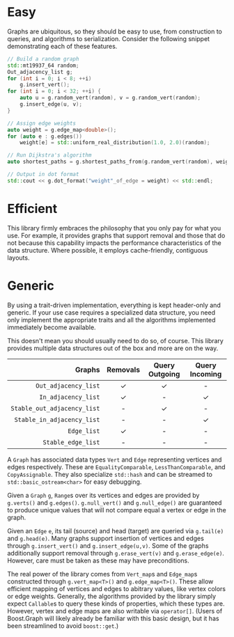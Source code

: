 
# Easy

Graphs are ubiquitous, so they should be easy to use, from construction to queries, and algorithms to serialization.  Consider the following snippet demonstrating each of these features.

```cpp
// Build a random graph
std::mt19937_64 random;
Out_adjacency_list g;
for (int i = 0; i < 8; ++i)
	g.insert_vert();
for (int i = 0; i < 32; ++i) {
	auto u = g.random_vert(random), v = g.random_vert(random);
	g.insert_edge(u, v);
}

// Assign edge weights
auto weight = g.edge_map<double>();
for (auto e : g.edges())
	weight[e] = std::uniform_real_distribution(1.0, 2.0)(random);

// Run Dijkstra's algorithm
auto shortest_paths = g.shortest_paths_from(g.random_vert(random), weight);

// Output in dot format
std::cout << g.dot_format("weight"_of_edge = weight) << std::endl;
```

# Efficient

This library firmly embraces the philosophy that you only pay for what you use.  For example, it provides graphs that support removal and those that do not because this capability impacts the performance characteristics of the data structure.  Where possible, it employs cache-friendly, contiguous layouts.

# Generic

By using a trait-driven implementation, everything is kept header-only and generic.  If your use case requires a specialized data structure, you need only implement the appropriate traits and all the algorithms implemented immediately become available.

This doesn't mean you should usually need to do so, of course.  This library provides multiple data structures out of the box and more are on the way.

| Graphs                      | Removals | Query Outgoing | Query Incoming |
| ---------------------------:|:--------:|:--------------:|:--------------:|
| `Out_adjacency_list`        | ✓        | ✓              | -              |
| `In_adjacency_list`         | ✓        | -              | ✓              |
| `Stable_out_adjacency_list` | -        | ✓              | -              |
| `Stable_in_adjacency_list`  | -        | -              | ✓              |
| `Edge_list`                 | ✓        | -              | -              |
| `Stable_edge_list`          | -        | -              | -              |

A `Graph` has associated data types `Vert` and `Edge` representing vertices and edges respectively.  These are `EqualityComparable`, `LessThanComparable`, and `CopyAssignable`.  They also specialize `std::hash` and can be streamed to `std::basic_ostream<char>` for easy debugging.

Given a `Graph` `g`, `Range`s over its vertices and edges are provided by `g.verts()` and `g.edges()`.  `g.null_vert()` and `g.null_edge()` are guaranteed to produce unique values that will not compare equal a vertex or edge in the graph.

Given an `Edge` `e`, its tail (source) and head (target) are queried via `g.tail(e)` and `g.head(e)`.  Many graphs support insertion of vertices and edges through `g.insert_vert()` and `g.insert_edge(u,v)`.  Some of the graphs additionally support removal through `g.erase_vert(v)` and `g.erase_edge(e)`.  However, care must be taken as these may have preconditions.

The real power of the library comes from `Vert_map`s and `Edge_map`s constructed through `g.vert_map<T>()` and `g.edge_map<T>()`.  These allow efficient mapping of vertices and edges to abitrary values, like vertex colors or edge weights.  Generally, the algorithms provided by the library simply expect `Callable`s to query these kinds of properties, which these types are.  However, vertex and edge maps are also writable via `operator[]`.
(Users of Boost.Graph will likely already be familiar with this basic design, but it has been streamlined to avoid `boost::get`.)
